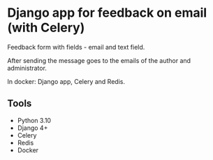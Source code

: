# Django app for feedback on email (with Celery)

Feedback form with fields - email and text field.

After sending the message goes to the emails of the author and administrator.

In docker: Django app, Celery and Redis.


## Tools

- Python 3.10
- Django 4+
- Celery
- Redis
- Docker
